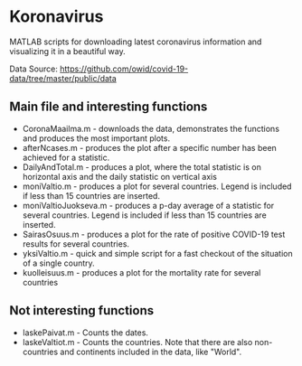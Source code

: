 # Koronavirus
MATLAB scripts for downloading latest coronavirus information and visualizing it in a beautiful way.

Data Source: https://github.com/owid/covid-19-data/tree/master/public/data

## Main file and interesting functions

* CoronaMaailma.m - downloads the data, demonstrates the functions and produces the most important plots.
* afterNcases.m - produces the plot after a specific number has been achieved for a statistic.
* DailyAndTotal.m - produces a plot, where the total statistic is on horizontal axis and the daily statistic on vertical axis
* moniValtio.m - produces a plot for several countries. Legend is included if less than 15 countries are inserted.
* moniValtioJuokseva.m - produces a p-day average of a statistic for several countries. Legend is included if less than 15 countries are inserted.
* SairasOsuus.m - produces a plot for the rate of positive COVID-19 test results for several countries.
* yksiValtio.m - quick and simple script for a fast checkout of the situation of a single country.
* kuolleisuus.m - produces a plot for the mortality rate for several countries

## Not interesting functions

* laskePaivat.m - Counts the dates.
* laskeValtiot.m - Counts the countries. Note that there are also non-countries and continents included in the data, like "World".
